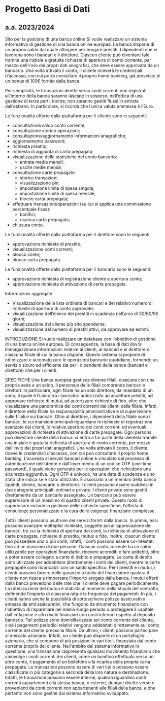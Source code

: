 # Progetto Basi di Dati 
## a.a. 2023/2024
Sito per la gestione di una banca online
Si vuole realizzare un sistema informativo di gestione di una banca online europea. 
La banca dispone di un proprio saldo dal quale attingere per erogare prestiti. I dipendenti che vi lavorano sono i bancari e il direttore. 
Ciascun cliente può diventare tale tramite una iniziale e gratuita richiesta di apertura di conto corrente, per mezzo dell’invio dei propri dati anagrafici, che deve essere approvata da un bancario. Una volta attivato il conto, il cliente riceverà le credenziali d’accesso, con cui potrà consultare il proprio home banking, già provvisto di un bonus di 100€ fornito dalla banca.

Per semplicità, le transazioni dirette verso conti correnti non registrati all’interno della banca saranno lasciate in sospeso, nell’ottica di una gestione di terze parti. Inoltre, non saranno gestiti flussi in entrata dall’esterno.
In particolare, si ricorda che l’unica valuta ammessa è l’Euro.

Le funzionalità offerte dalla piattaforma per il cliente sono le seguenti:
- consultazione saldo conto corrente;
- consultazione storico operazioni;
- consultazione/aggiornamento informazioni anagrafiche;
- aggiornamento password;
- richiesta prestito;
- richiesta di aggiunta di carta prepagata;
- visualizzazione delle statistiche del conto bancario:
  - entrate medie mensili;
  - uscite medie mensili;
- consultazione carte prepagate:
  - storico transazioni;
  - visualizzazione pin;
  - impostazione limite di spesa singola;
  - impostazione limite di spesa mensile;
  - blocco carta prepagata;
- effettuare transazioni/operazioni (su cui si applica una commissione percentuale fissa): 
  - bonifici;
  - ricarica carta prepagata;
- chiusura conto.

Le funzionalità offerte dalla piattaforma per il direttore sono le seguenti:
- approvazione richieste di prestito;
- visualizzazione conti correnti;
- blocco conto;
- blocco carta prepagata.

Le funzionalità offerte dalla piattaforma per il bancario sono le seguenti:
- approvazione richiesta di registrazione cliente e apertura conto;
- approvazione richiesta di attivazione di carta prepagata.

Informazioni aggregate:
- Visualizzazione della lista ordinata di bancari e del relativo numero di richieste di apertura di conto approvate;
- visualizzazione dell’elenco dei prestiti in scadenza nell’arco di 30/60/90 giorni;
- visualizzazione del cliente più alto spendente;
- visualizzazione del numero di prestiti attivi, da approvare ed estinti.

INTRODUZIONE
Si vuole realizzare un database con l’obiettivo di gestione di una banca online europea.
Di conseguenza, la base di dati dovrà immagazzinare informazioni relative ai clienti, ai bancari e al direttore di ciascuna filiale di cui la banca dispone. 
Questo sistema si propone di ottimizzare e automatizzare le operazioni bancarie quotidiane, fornendo un servizio sicuro ed efficiente sia per i dipendenti della banca (bancari e direttore) che per i clienti.


SPECIFICHE
Una banca europea gestisce diverse filiali, ciascuna con una propria sede e un saldo. Il personale delle filiali comprende bancari e direttori. In particolare, ogni filiale ha un solo direttore, dal mandato di un anno, il quale è l’unico tra i lavoratori autorizzato ad accettare prestiti, ad approvare richieste di mutui, ad autorizzare richieste di fido, oltre che visualizzare una panoramica dei conti correnti dei clienti della filiale. Infatti, il direttore della filiale ha responsabilità amministrative e di supervisione sulle filiali e sui bancari.
Oltre al direttore, i dipendenti della filiale sono i bancari, le cui mansioni principali riguardano le richieste di registrazione avanzate dai clienti, le relative aperture dei conti correnti ed eventuali approvazioni di richiesta di attivazione di carte prepagate. 
Ogni persona può diventare cliente della banca: si entra a far parte della clientela tramite una iniziale e gratuita richiesta di apertura di conto corrente, per mezzo dell’invio dei propri dati anagrafici. Una volta attivato il conto, il cliente riceve le credenziali d’accesso, con cui può consultare il proprio home banking. L’accesso ai servizi bancari online è vincolato dal processo di autenticazione dell’utente e dall’inserimento di un codice OTP (one-time password), il quale viene generato per le operazioni che richiedono una sicurezza aggiuntiva. Ogni OTP è  univoco, ha una data di scadenza e uno stato che indica se è stato utilizzato. È associato a un membro della banca (quindi, cliente, bancario o direttore).
I clienti possono essere suddivisi in due categorie principali: ordinari e private. I clienti private sono gestiti direttamente da un bancario assegnato. Un bancario può essere supervisore di un massimo di quattro clienti private. Questo ruolo di supervisore include la gestione delle richieste specifiche, l’offerta di consulenze personalizzate e la cura delle esigenze finanziarie complesse.
 
Tutti i clienti possono usufruire dei servizi forniti dalla banca. 
In primis, essi possono avanzare molteplici richieste, soggette poi all’approvazione dei bancari, tra cui la richiesta di apertura dei conti, la richiesta di attivazione di carta prepagata, richieste di prestito, mutuo e fido.
Inoltre, ciascun cliente può possedere uno o più conti; infatti, i conti possono essere co-intestati fino ad un massimo di due persone. Ciascun conto corrente ha un saldo utilizzabile per operazioni finanziarie, ricevere accrediti e fare addebiti, oltre a poter essere collegato a carte di debito e prepagate. Le carte di debito sono utilizzate per addebitare direttamente i conti dei clienti, mentre le carte prepagate sono ricaricabili con un saldo specifico.
Per i prestiti e i mutui, i clienti possono fornire delle garanzie a tutela del finanziatore qualora il cliente non riesca a rimborsare l’importo erogato dalla banca. I mutui offerti dalla banca prevedono delle rate che il cliente deve pagare periodicamente. La rateizzazione del mutuo è stabilita al momento della stipula del contratto, definendo l’importo di ciascuna rata e la frequenza dei pagamenti.
In più, i clienti hanno anche la possibilità di sottoscrivere polizze assicurative emesse da enti assicurativi, che fungono da strumento finanziario con l'obiettivo di risparmiare nel medio-lungo periodo o proteggere il capitale dall'inflazione e altri rischi finanziari con costi inferiori rispetto al deposito bancario. Tali polizze sono domiciliarizzate sul conto corrente del cliente, cioè i pagamenti periodici relativi vengono addebitati direttamente sul conto corrente del cliente presso la filiale. 
Da ultimo, i clienti possono partecipare al mercato azionario. Infatti, un cliente può disporre di un portafoglio azionario, che si compone di più posizioni in vari titoli, finanziato dal conto corrente proprio del cliente. 
Nell'ambito del sistema informativo in questione, una transazione rappresenta qualsiasi movimento finanziario che coinvolge i conti correnti dei clienti, come un bonifico effettuato verso un altro conto, il pagamento di un bollettino o la ricarica della propria carta prepagata. Le transazioni possono essere di vari tipi e possono essere classificate in più categorie a seconda della loro natura e destinazione.
Infatti, le transazioni possono essere interne, qualora riguardino conti correnti appartenenti alla stessa banca, o esterne, dunque dirette verso o provenienti da conti correnti non appartenenti alle filiali della banca, e che pertanto non sono gestite dal sistema informativo sviluppato.

